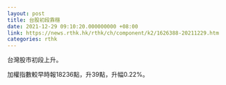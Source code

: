 ```yaml
---
layout: post
title: 台股初段靠穩
date: 2021-12-29 09:10:20.000000000 +08:00
link: https://news.rthk.hk/rthk/ch/component/k2/1626388-20211229.htm
categories: rthk
---
```


台灣股市初段上升。

加權指數較早時報18236點，升39點，升幅0.22%。
